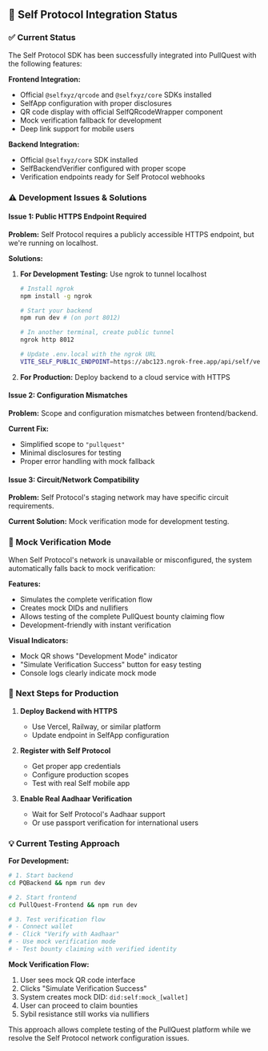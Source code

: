 ## 🔧 Self Protocol Integration Status

### ✅ Current Status
The Self Protocol SDK has been successfully integrated into PullQuest with the following features:

**Frontend Integration:**
- Official `@selfxyz/qrcode` and `@selfxyz/core` SDKs installed
- SelfApp configuration with proper disclosures
- QR code display with official SelfQRcodeWrapper component
- Mock verification fallback for development
- Deep link support for mobile users

**Backend Integration:**
- Official `@selfxyz/core` SDK installed
- SelfBackendVerifier configured with proper scope
- Verification endpoints ready for Self Protocol webhooks

### ⚠️ Development Issues & Solutions

#### Issue 1: Public HTTPS Endpoint Required
**Problem:** Self Protocol requires a publicly accessible HTTPS endpoint, but we're running on localhost.

**Solutions:**
1. **For Development Testing:** Use ngrok to tunnel localhost
   ```bash
   # Install ngrok
   npm install -g ngrok
   
   # Start your backend
   npm run dev # (on port 8012)
   
   # In another terminal, create public tunnel
   ngrok http 8012
   
   # Update .env.local with the ngrok URL
   VITE_SELF_PUBLIC_ENDPOINT=https://abc123.ngrok-free.app/api/self/verify
   ```

2. **For Production:** Deploy backend to a cloud service with HTTPS

#### Issue 2: Configuration Mismatches
**Problem:** Scope and configuration mismatches between frontend/backend.

**Current Fix:** 
- Simplified scope to `"pullquest"`
- Minimal disclosures for testing
- Proper error handling with mock fallback

#### Issue 3: Circuit/Network Compatibility
**Problem:** Self Protocol's staging network may have specific circuit requirements.

**Current Solution:** Mock verification mode for development testing.

### 🧪 Mock Verification Mode

When Self Protocol's network is unavailable or misconfigured, the system automatically falls back to mock verification:

**Features:**
- Simulates the complete verification flow
- Creates mock DIDs and nullifiers
- Allows testing of the complete PullQuest bounty claiming flow
- Development-friendly with instant verification

**Visual Indicators:**
- Mock QR shows "Development Mode" indicator
- "Simulate Verification Success" button for easy testing
- Console logs clearly indicate mock mode

### 🚀 Next Steps for Production

1. **Deploy Backend with HTTPS**
   - Use Vercel, Railway, or similar platform
   - Update endpoint in SelfApp configuration

2. **Register with Self Protocol**
   - Get proper app credentials
   - Configure production scopes
   - Test with real Self mobile app

3. **Enable Real Aadhaar Verification**
   - Wait for Self Protocol's Aadhaar support
   - Or use passport verification for international users

### 💡 Current Testing Approach

**For Development:**
```bash
# 1. Start backend
cd PQBackend && npm run dev

# 2. Start frontend  
cd PullQuest-Frontend && npm run dev

# 3. Test verification flow
# - Connect wallet
# - Click "Verify with Aadhaar"
# - Use mock verification mode
# - Test bounty claiming with verified identity
```

**Mock Verification Flow:**
1. User sees mock QR code interface
2. Clicks "Simulate Verification Success"
3. System creates mock DID: `did:self:mock_[wallet]`
4. User can proceed to claim bounties
5. Sybil resistance still works via nullifiers

This approach allows complete testing of the PullQuest platform while we resolve the Self Protocol network configuration issues.